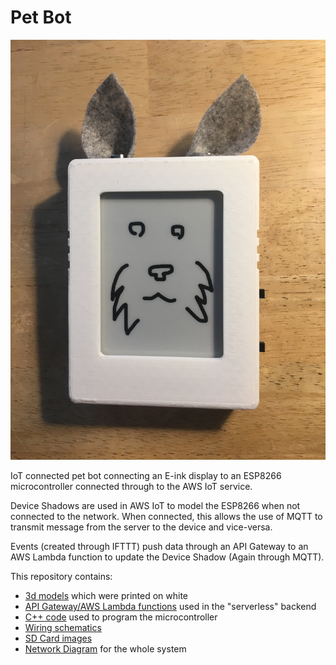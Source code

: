# Pet Bot

![Final pet](images/final.jpg)

IoT connected pet bot connecting an E-ink display to an ESP8266 microcontroller connected through to the AWS IoT service.

Device Shadows are used in AWS IoT to model the ESP8266 when not connected to the network.
When connected, this allows the use of MQTT to transmit message from the server to the device and vice-versa.

Events (created through IFTTT) push data through an API Gateway to an AWS Lambda function to update the Device Shadow (Again through MQTT).

This repository contains:

* [3d models](3d) which were printed on white
* [API Gateway/AWS Lambda functions](aws-lambda) used in the "serverless" backend
* [C++ code](src) used to program the microcontroller
* [Wiring schematics](schematic)
* [SD Card images](sdcard)
* [Network Diagram](diagram) for the whole system
